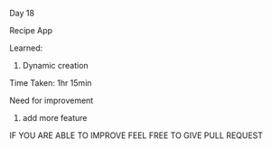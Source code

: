 Day 18

Recipe App

Learned:

1. Dynamic creation


Time Taken:
1hr 15min

Need for improvement

1. add more feature

IF YOU ARE ABLE TO IMPROVE FEEL FREE TO GIVE PULL REQUEST
